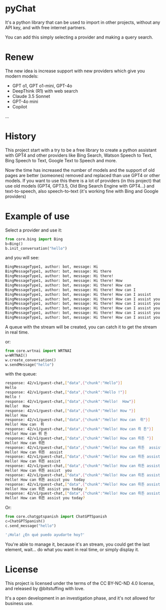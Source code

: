 # pyChat

It's a python library that can be used to import in other projects, without any API key, and with free internet partners.

You can add this simply selecting a provider and making a query search.


# Renew

The new idea is increase support with new providers which give you modern models:

- GPT o1, GPT o1-mini, GPT-4o
- DeepThink (R1) with web search
- Claude 3.5 Sonnet
- GPT-4o mini
- Copilot 

...

# History

This project start with a try to be a free library to create a python assistant with GPT4 and other providers like Bing Search, Watson Speech to Text, Bing Speech to Text, Google Text to Speech and more.

Now the time has increased the number of models and the support of old pages are better (someones) removed and replaced than use GPT4 or other models. If you want to use this there is a lot of providers (in this project) that use old models (GPT4, GPT3.5, Old Bing Search Engine with GPT4...) and text-to-speech, also speech-to-text (it's working fine with Bing and Google providers)


# Example of use

Select a provider and use it:

```python
from core.bing import Bing
b=Bing()
b.init_conversation("hello")
```

and you will see:

```bash
BingMessageType1, author: bot, message: Hi
BingMessageType1, author: bot, message: Hi there
BingMessageType1, author: bot, message: Hi there!
BingMessageType1, author: bot, message: Hi there! How
BingMessageType1, author: bot, message: Hi there! How can
BingMessageType1, author: bot, message: Hi there! How can I
BingMessageType1, author: bot, message: Hi there! How can I assist
BingMessageType1, author: bot, message: Hi there! How can I assist you
BingMessageType1, author: bot, message: Hi there! How can I assist you today
BingMessageType1, author: bot, message: Hi there! How can I assist you today?
BingMessageType1, author: bot, message: Hi there! How can I assist you today? 😊
BingMessageType1, author: bot, message: Hi there! How can I assist you today? 😊
```

A queue with the stream will be created, you can catch it to get the stream in real time.

or:

```python
from core.wrtnai import WRTNAI
w=WRTNAI()
w.create_conversation()
w.sendMessage("hello")
```

with the queue:

```bash
response: 42/v1/guest-chat,["data",{"chunk":"Hello"}]
Hello
response: 42/v1/guest-chat,["data",{"chunk":"Hello !"}]
Hello !
response: 42/v1/guest-chat,["data",{"chunk":"Hello!  How"}]
Hello!  How
response: 42/v1/guest-chat,["data",{"chunk":"Hello! How "}]
Hello! How 
response: 42/v1/guest-chat,["data",{"chunk":"Hello! How can  뤼"}]
Hello! How can  뤼
response: 42/v1/guest-chat,["data",{"chunk":"Hello! How can 뤼 튼"}]
Hello! How can 뤼 튼
response: 42/v1/guest-chat,["data",{"chunk":"Hello! How can 뤼튼 "}]
Hello! How can 뤼튼 
response: 42/v1/guest-chat,["data",{"chunk":"Hello! How can 뤼튼  assist"}]
Hello! How can 뤼튼  assist
response: 42/v1/guest-chat,["data",{"chunk":"Hello! How can 뤼튼 assist "}]
Hello! How can 뤼튼 assist 
response: 42/v1/guest-chat,["data",{"chunk":"Hello! How can 뤼튼 assist  you"}]
Hello! How can 뤼튼 assist  you
response: 42/v1/guest-chat,["data",{"chunk":"Hello! How can 뤼튼 assist you  today"}]
Hello! How can 뤼튼 assist you  today
response: 42/v1/guest-chat,["data",{"chunk":"Hello! How can 뤼튼 assist you today ?"}]
Hello! How can 뤼튼 assist you today ?
response: 42/v1/guest-chat,["data",{"chunk":"Hello! How can 뤼튼 assist you today?"}]
Hello! How can 뤼튼 assist you today?
```
Or:

```python
from core.chatgptspanish import ChatGPTSpanish
c=ChatGPTSpanish()
c.send_message("hello")
```

```bash
'¡Hola! ¿En qué puedo ayudarte hoy?'
```

You're able to manage it, because it's an stream, you could get the last element, wait... do what you want in real time, or simply display it.


# License

This project is licensed under the terms of the CC BY-NC-ND 4.0 license, and released by @bitstuffing with love.

It's a open development in an investigation phase, and it's not allowed for business use.